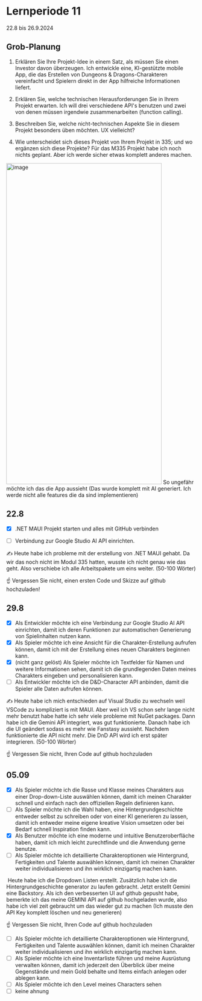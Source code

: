 # Lernperiode 11

22.8 bis 26.9.2024

## Grob-Planung

1. Erklären Sie Ihre Projekt-Idee in einem Satz, als müssen Sie einen Investor davon überzeugen.
Ich entwickle eine, KI-gestützte mobile App, die das Erstellen von Dungeons & Dragons-Charakteren vereinfacht und Spielern direkt in der App hilfreiche Informationen liefert.

3. Erklären Sie, welche technischen Herausforderungen Sie in Ihrem Projekt erwarten.
Ich will drei verschiedene API's benutzen und zwei von denen müssen irgendwie zusammenarbeiten (function calling).

3. Beschreiben Sie, welche nicht-technischen Aspekte Sie in diesem Projekt besonders üben möchten.
   UX vielleicht? 
4. Wie unterscheidet sich dieses Projekt von Ihrem Projekt in 335; und wo ergänzen sich diese Projekte?
   Für das M335 Projekt habe ich noch nichts geplant. Aber ich werde sicher etwas komplett anderes machen.


<img width="412" height="848" alt="image" src="https://github.com/user-attachments/assets/077f5d9a-04c8-4d64-bb97-efde9193f295" />
So ungefähr möchte ich das die App aussieht (Das wurde komplett mit AI generiert. Ich werde nicht alle features die da sind implementieren) 


## 22.8

- [x] .NET MAUI Projekt starten und alles mit GitHub verbinden
- [ ] Verbindung zur Google Studio AI API einrichten.


✍️ Heute habe ich probleme mit der erstellung von .NET MAUI gehabt. Da wir das noch nicht im Modul 335 hatten, wusste ich nicht genau wie das geht. Also verschiebe ich alle Arbeitspakete um eins weiter. (50-100 Wörter)

☝️ Vergessen Sie nicht, einen ersten Code und Skizze auf github hochzuladen!

## 29.8

- [x] Als Entwickler möchte ich eine Verbindung zur Google Studio AI API einrichten, damit ich deren Funktionen zur automatischen Generierung von Spielinhalten nutzen kann.
- [x] Als Spieler möchte ich eine Ansicht für die Charakter-Erstellung aufrufen können, damit ich mit der Erstellung eines neuen Charakters beginnen kann.
- [x] (nicht ganz gelöst) Als Spieler möchte ich Textfelder für Namen und weitere Informationen sehen, damit ich die grundlegenden Daten meines Charakters eingeben und personalisieren kann.
- [ ] Als Entwickler möchte ich die D&D-Character API anbinden, damit die Spieler alle Daten aufrufen können.

✍️ Heute habe ich mich entschieden auf Visual Studio zu wechseln weil VSCode zu kompliziert is mit MAUI. Aber weil ich VS schon sehr lange nicht mehr benutzt habe hatte ich sehr viele probleme mit NuGet packages. Dann habe ich die Gemini API integriert, was gut funktionierte. Danach habe ich die UI geändert sodass es mehr wie Fanstasy aussieht. Nachdem funktionierte die API nicht mehr. Die DnD API wird ich erst später integrieren. (50-100 Wörter)

☝️ Vergessen Sie nicht, Ihren Code auf github hochzuladen


## 05.09

- [x] Als Spieler möchte ich die Rasse und Klasse meines Charakters aus einer Drop-down-Liste auswählen können, damit ich meinen Charakter schnell und einfach nach den offiziellen Regeln definieren kann.
- [ ] Als Spieler möchte ich die Wahl haben, eine Hintergrundgeschichte entweder selbst zu schreiben oder von einer KI generieren zu lassen, damit ich entweder meine eigene kreative Vision umsetzen oder bei Bedarf schnell Inspiration finden kann.
- [x] Als Benutzer möchte ich eine moderne und intuitive Benutzeroberfläche haben, damit ich mich leicht zurechtfinde und die Anwendung gerne benutze.
- [ ] Als Spieler möchte ich detaillierte Charakteroptionen wie Hintergrund, Fertigkeiten und Talente auswählen können, damit ich meinen Charakter weiter individualisieren und ihn wirklich einzigartig machen kann. 

️ Heute habe ich die Dropdown Listen erstellt. Zusätzlich habe ich die Hintergrundgeschichte generator zu laufen gebracht. Jetzt erstellt Gemini eine Backstory. Als ich den verbesserten UI auf github gepusht habe, bemerkte ich das meine GEMINI API auf github hochgeladen wurde, also habe ich viel zeit gebraucht um das wieder gut zu machen (Ich musste den API Key komplett löschen und neu generieren)

☝️ Vergessen Sie nicht, Ihren Code auf github hochzuladen

- [ ] Als Spieler möchte ich detaillierte Charakteroptionen wie Hintergrund, Fertigkeiten und Talente auswählen können, damit ich meinen Charakter weiter individualisieren und ihn wirklich einzigartig machen kann. 
- [ ] Als Spieler möchte ich eine Inventarliste führen und meine Ausrüstung verwalten können, damit ich jederzeit den Überblick über meine Gegenstände und mein Gold behalte und Items einfach anlegen oder ablegen kann.
- [ ] Als Spieler möchte ich den Level meines Characters sehen
- [ ] keine ahnung